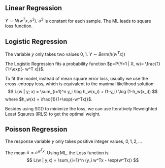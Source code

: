## Linear Regression

$Y \sim N(w^Tx, \sigma^2)$. $\sigma^2$ is constant for each sample. The ML leads to square loss function.

## Logistic Regression

The variable $y$ only takes two values $0,1$.  $Y\sim Bern(h(w^Tx))$

The Logistic Regression fits a probability function $p=P(Y=1 | X, w)= \frac{1}{1+\exp(- w^T x)}$. 

To fit the model, instead of mean square error loss, usually we use the cross-entropy loss, which is equivalent to the maximal likelihood solution:
$$
L(w | y; x) = \sum_{i=1}^n y_i \log h_w(x_i) + (1-y_i) \log (1-h_w(x_i))
$$
where $h_w(x) = \frac{1}{1+\exp(-w^Tx)}$.

Besides using SGD to minimize the loss, we can use Iteratively Reweighted Least Sqaures (IRLS) to get the optimal weight.

## Poisson Regression

The response variable $y$ only takes positive integer values, $0,1, 2, \dots$

The mean $\lambda = e^{w^T x}$. Using ML, the Loss function is
$$
L(w | y;x) = \sum_{i=1}^n (y_i w^Tx - \exp(w^Tx))
$$
